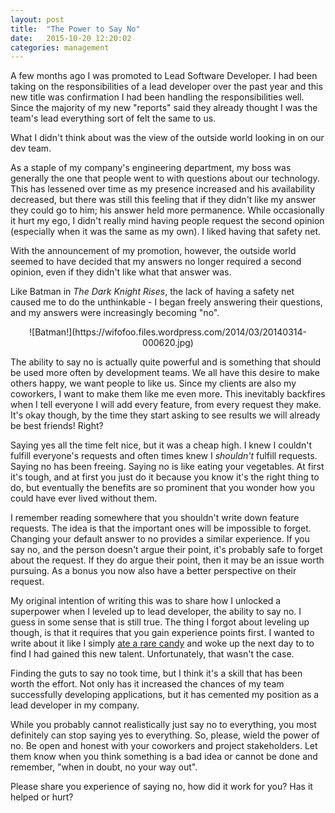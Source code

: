 ```yaml
---
layout: post
title:  "The Power to Say No"
date:   2015-10-20 12:20:02
categories: management
---
```


A few months ago I was promoted to Lead Software Developer. I had been taking on the responsibilities of a lead developer over the past year and this new title was confirmation I had been handling the responsibilities well. Since the majority of my new "reports" said they already thought I was the team's lead everything sort of felt the same to us.

What I didn't think about was the view of the outside world looking in on our dev team.

As a staple of my company's engineering department, my boss was generally the one that people went to with questions about our technology. This has lessened over time as my presence increased and his availability decreased, but there was still this feeling that if they didn't like my answer they could go to him; his answer held more permanence.  While occasionally it hurt my ego, I didn't really mind having people request the second opinion (especially when it was the same as my own). I liked having that safety net.

With the announcement of my promotion, however, the outside world seemed to have decided that my answers no longer required a second opinion, even if they didn't like what that answer was.

Like Batman in *The Dark Knight Rises*, the lack of having a safety net caused me to do the unthinkable - I began freely answering their questions, and my answers were increasingly becoming "no".

<center>![Batman!](https://wifofoo.files.wordpress.com/2014/03/20140314-000620.jpg)</center>

The ability to say no is actually quite powerful and is something that should be used more often by development teams. We all have this desire to make others happy, we want people to like us. Since my clients are also my coworkers, I want to make them like me even more. This inevitably backfires when I tell everyone I will add every feature, from every request they make. It's okay though, by the time they start asking to see results we will already be best friends! Right?

Saying yes all the time felt nice, but it was a cheap high. I knew I couldn't fulfill everyone's requests and often times knew I *shouldn't* fulfill requests. Saying no has been freeing. Saying no is like eating your vegetables. At first it's tough, and at first you just do it because you know it's the right thing to do, but eventually the benefits are so prominent that you wonder how you could have ever lived without them.

I remember reading somewhere that you shouldn't write down feature requests. The idea is that the important ones will be impossible to forget. Changing your default answer to no provides a similar experience. If you say no, and the person doesn't argue their point, it's probably safe to forget about the request. If they do argue their point, then it may be an issue worth pursuing. As a bonus you now also have a better perspective on their request.

My original intention of writing this was to share how I unlocked a superpower when I leveled up to lead developer, the ability to say no. I guess in some sense that is still true. The thing I forgot about leveling up though, is that it requires that you gain experience points first. I wanted to write about it like I simply [ate a rare candy](http://pokemon.wikia.com/wiki/Rare_Candy) and woke up the next day to to find I had gained this new talent. Unfortunately, that wasn't the case.

Finding the guts to say no took time, but I think it's a skill that has been worth the effort. Not only has it increased the chances of my team successfully developing applications, but it has cemented my position as a lead developer in my company.

While you probably cannot realistically just say no to everything, you most definitely can stop saying yes to everything. So, please, wield the power of no. Be open and honest with your coworkers and project stakeholders. Let them know when you think something is a bad idea or cannot be done and remember, "when in doubt, no your way out".

Please share you experience of saying no, how did it work for you? Has it helped or hurt?
